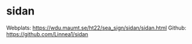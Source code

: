 # sidan
Webplats: https://wdu.maumt.se/ht22/sea_sign/sidan/sidan.html
Github: https://github.com/Linnea1/sidan